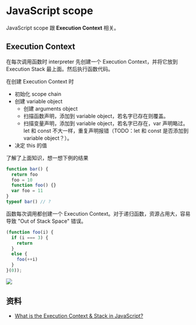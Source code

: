 # JavaScript scope

JavaScript scope 跟 **Execution Context** 相关。

## Execution Context

在每次调用函数时 interpreter 先创建一个 Execution Context，并将它放到 Execution Stack 最上面。然后执行函数代码。

在创建 Execution Context 时

- 初始化 scope chain
- 创建 variable object
  - 创建 arguments object
  - 扫描函数声明，添加到 variable object，若名字已存在则覆盖。
  - 扫描变量声明，添加到 variable object，若名字已存在，var 声明略过。let 和 const 不大一样，重复声明报错（TODO：let 和 const 是否添加到 variable object？）。
- 决定 this 的值

了解了上面知识，想一想下例的结果

```js
function bar() {
  return foo
  foo = 10
  function foo() {}
  var foo = 11
}
typeof bar() // ?
```

函数每次调用都创建一个 Execution Context。对于递归函数，资源占用大，容易导致 "Out of Stack Space" 错误。

```js
(function foo(i) {
  if (i === 3) {
    return
  }
  else {
    foo(++i)
  }
}(0));
```

![](/uploads/javascript/ec.gif)

## 资料

- [What is the Execution Context & Stack in JavaScript? ](http://davidshariff.com/blog/what-is-the-execution-context-in-javascript/)

